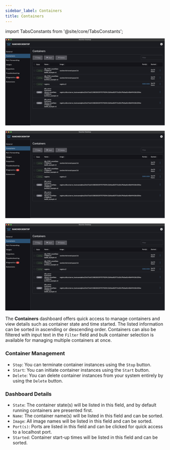 ```yaml
---
sidebar_label: Containers
title: Containers
---
```


<head>
  <link rel="canonical" href="https://docs.rancherdesktop.io/ui/containers"/>
</head>

import TabsConstants from '@site/core/TabsConstants';

<!--- Insert S3 Image Here Once Uploaded -->
<Tabs groupId="os" defaultValue={TabsConstants.defaultOs}>
<TabItem value="Windows">

![Containers_Example](../img/Containers_Example.png)

</TabItem>
<TabItem value="macOS">

![Containers_Example](../img/Containers_Example.png)

</TabItem>
<TabItem value="Linux">

![Containers_Example](../img/Containers_Example.png)

</TabItem>
</Tabs>

The **Containers** dashboard offers quick access to manage containers and view details such as container state and time started. The listed information can be sorted in ascending or descending order. Containers can also be filtered with input text in the `Filter` field and bulk container selection is available for managing multiple containers at once.

### Container Management

- `Stop`:
  You can terminate container instances using the `Stop` button.
- `Start`:
  You can initiate container instances using the `Start` button.
- `Delete`:
  You can delete container instances from your system entirely by using the `Delete` button.

### Dashboard Details

- `State`:
  The container state(s) will be listed in this field, and by default running containers are presented first.
- `Name`:
  The container name(s) will be listed in this field and can be sorted.
- `Image`:
  All image names will be listed in this field and can be sorted.
- `Port(s)`:
  Ports are listed in this field and can be clicked for quick access to a localhost port.
- `Started`:
  Container start-up times will be listed in this field and can be sorted.
